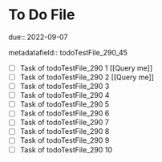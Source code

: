 # To Do File

due:: 2022-09-07

metadatafield:: todoTestFile_290_45

- [ ] Task of todoTestFile_290 1 [[Query me]]
- [ ] Task of todoTestFile_290 2 [[Query me]]
- [ ] Task of todoTestFile_290 3
- [ ] Task of todoTestFile_290 4
- [ ] Task of todoTestFile_290 5
- [ ] Task of todoTestFile_290 6
- [ ] Task of todoTestFile_290 7
- [ ] Task of todoTestFile_290 8
- [ ] Task of todoTestFile_290 9
- [ ] Task of todoTestFile_290 10